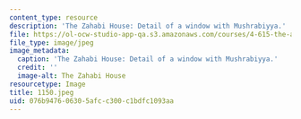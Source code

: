 ```yaml
---
content_type: resource
description: 'The Zahabi House: Detail of a window with Mushrabiyya.'
file: https://ol-ocw-studio-app-qa.s3.amazonaws.com/courses/4-615-the-architecture-of-cairo-spring-2002/076b947606305afcc300c1bdfc1093aa_1150.jpeg
file_type: image/jpeg
image_metadata:
  caption: 'The Zahabi House: Detail of a window with Mushrabiyya.'
  credit: ''
  image-alt: The Zahabi House
resourcetype: Image
title: 1150.jpeg
uid: 076b9476-0630-5afc-c300-c1bdfc1093aa
---
```

